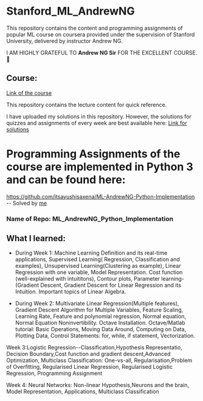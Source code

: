 # Stanford_ML_AndrewNG
This repository contains the content and programming assignments of popular ML course on coursera provided under the supervision of Stanford University, delivered by instructor Andrew NG.

I AM HIGHLY GRATEFUL TO **Andrew NG Sir** FOR THE EXCELLENT COURSE.:slightly_smiling_face:

## Course:
[Link of the course](http://ml-class.org)

This repository contains the lecture content for quick reference.

I have uploaded my solutions in this repository. However, the solutions for quizzes and assignments of every week are best available here:
[Link for solutions](https://www.apdaga.com/2020/01/coursera-machine-learning-all-weeks-solutions-assignment-quiz.html)

# Programming Assignments of the course are implemented in Python 3 and can be found here: 
https://github.com/itsayushisaxena/ML-AndrewNG-Python-Implementation -- Solved by [me](https://github.com/itsayushisaxena)
### Name of Repo: ML_AndrewNG_Python_Implementation


## What I learned:

* During Week 1: 
   Machine Learning Definition and its real-time applications, Supervised Learning( Regression, Classification and examples), Unsupervised               Learning(Clustering as example), Linear Regression with one variable, Model Representation. Cost function (well-explained with intuititons),  Contour plots, Parameter learning-(Gradient Descent, Gradient Descent for Linear Regression and its Intuition. Important topics of Linear Algebra.
   
* During Week 2:
   Multivariate Linear Regression(Multiple features), Gradient Descent Algorithm for Multiple Variables, Feature Scaling, Learning Rate, Feature and polynomial regression, Normal equation, Normal Equation Noninvertibility. Octave Installation. Octave/Matlab tutorial: Basic Operations, Moving Data Around, Computing on Data, Plotting Data, Control Statements: for, while, if statement, Vectorization.

Week 3:Logistic Regression--Classification,Hypothesis Representatio, Decision Boundary,Cost function and gradient descent,Advanced Optimization, Multiclass Classification: One-vs-all, Regularisation,Problem of Overfitting, Regularised Linear Regression, Regularised Logistic Regression, Programming Assignment

Week 4: Neural   Networks: Non-linear Hypothesis,Neurons and the brain, Model Representation, Applications, Multiclass Classification



